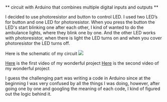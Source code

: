 ** circuit with Arduino that combines multiple digital inputs and outputs **

I decided to use photoresistor and button to control LED. I used two LED’s for button and one LED for photoresistor. When you press the button the LED's start blinking one after each other, I kind of wanted to do the ambulance lights, where they blink one by one. And the other LED works with photoresistor, when there is light the LED turns on and when you cover photoresistor the LED turns off. 

Here is the schematic of my circuit 
![](handsfreeswitch.png)

[Here](https://youtu.be/47wNioMuzHE) is the first video of my wonderful project
[Here](https://youtu.be/47wNioMuzHE) is the second video of my wonderful project 

I guess the challenging part was writing a code in Arduino since at the beginning I was very confused by all the things I was doing, however, after going one by one and googling the meaning of each code, I kind of figured out the logic behind it. 
